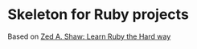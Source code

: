 # Skeleton for Ruby projects

Based on [Zed A. Shaw: Learn Ruby the Hard way](https://learnrubythehardway.org/book/ex46.html)
